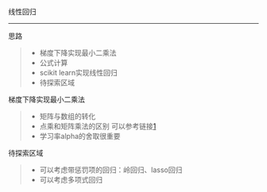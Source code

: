 ﻿线性回归

------

思路

> * 梯度下降实现最小二乘法
> * 公式计算
> * scikit learn实现线性回归
> * 待探索区域

梯度下降实现最小二乘法
> * 矩阵与数组的转化
> * 点乘和矩阵乘法的区别
可以参考链接[1]
> * 学习率alpha的舍取很重要


  [1]: https://blog.csdn.net/zenghaitao0128/article/details/78715140

待探索区域
> * 可以考虑带惩罚项的回归：岭回归、lasso回归
> * 可以考虑多项式回归


  

